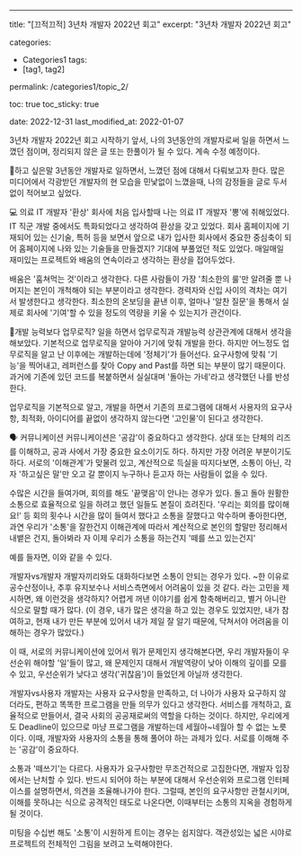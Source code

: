 ---
title: "[끄적끄적] 3년차 개발자 2022년 회고"
excerpt: "3년차 개발자 2022년 회고"

categories:
  - Categories1
tags:
  - [tag1, tag2]

permalink: /categories1/topic_2/

toc: true
toc_sticky: true

date: 2022-12-31
last_modified_at: 2022-01-07

3년차 개발자 2022년 회고
시작하기 앞서, 나의 3년동안의 개발자로써 일을 하면서 느꼈던 점이며, 정리되지 않은 글 또는 한풀이가 될 수 있다. 계속 수정 예정이다.

💩하고 싶은말
3년동안 개발자로 일하면서, 느꼈던 점에 대해서 다뤄보고자 한다. 많은 미디어에서 각광받던 개발자의 현 모습을 민낯없이 느꼈을때, 나의 감정들을 글로 두서없이 적어보고 싶었다.

💻 의료 IT 개발자 '환상'
회사에 처음 입사할때 나는 의료 IT 개발자 '뽕'에 취해있었다. IT 직군 개발 중에서도 특화되었다고 생각하여 환상을 갖고 있었다. 회사 홈페이지에 기재되어 있는 신기술, 특허 등을 보면서 앞으로 내가 입사한 회사에서 중요한 중심축이 되어 홈페이지에 나와 있는 기술들을 만들겠지? 기대에 부풀었던 적도 있었다. 매일매일 재미있는 프로젝트와 배움의 연속이라고 생각하는 환상을 접어두었다.

배움은 '훔쳐먹는 것'이라고 생각한다. 다른 사람들이 가장 '최소한의 룰'만 알려줄 뿐 나머지는 본인이 개척해야 되는 부분이라고 생각한다. 경력자와 신입 사이의 격차는 여기서 발생한다고 생각한다. 최소한의 온보딩을 끝낸 이후, 얼마나 '알찬 질문'을 통해서 실제로 회사에 '기여'할 수 있을 정도의 역량을 키울 수 있는지가 관건이다.

🤷‍개발 능력보다 업무로직?
일을 하면서 업무로직과 개발능력 상관관계에 대해서 생각을 해보았다. 기본적으로 업무로직을 알아야 거기에 맞춰 개발을 한다. 하지만 어느정도 업무로직을 알고 난 이후에는 개발하는데에 '정체기'가 들어선다. 요구사항에 맞춰 '기능'을 찍어내고, 레퍼런스를 찾아 Copy and Past를 하면 되는 부분이 많기 때문이다. 과거에 기존에 있던 코드를 복붙하면서 실실대며 '돌아는 가네'라고 생각했던 나를 반성한다.

업무로직을 기본적으로 알고, 개발을 하면서 기존의 프로그램에 대해서 사용자의 요구사항, 최적화, 아이디어를 끝없이 생각하지 않는다면 '고인물'이 된다고 생각한다.

🗣 커뮤니케이션
커뮤니케이션은 '공감'이 중요하다고 생각한다. 상대 또는 단체의 리즈를 이해하고, 공과 사에서 가장 중요한 요소이기도 하다. 하지만 가장 어려운 부분이기도 하다. 서로의 '이해관계'가 맞물려 있고, 계산적으로 득실을 따지다보면, 소통이 아닌, 각자 '하고싶은 말'만 오고 갈 뿐이지 누구하나 듣고자 하는 사람들이 없을 수 있다.

수많은 시간을 들여가며, 회의를 해도 '끝맺음'이 안나는 경우가 있다. 돌고 돌아 원활한 소통으로 효율적으로 일을 하려고 했던 일들도 본질이 흐려진다. '우리는 회의를 많이해요!' 등 회의 횟수나 시간을 많이 들여서 했다고 소통을 잘했다고 악수하며 좋아한다면, 과연 우리가 '소통'을 잘한건지 이해관계에 따라서 계산적으로 본인의 할말만 정리해서 내뱉은 건지, 돌아봐라 자 이제 우리가 소통을 하는건지 '떼를 쓰고 있는건지' 

예를 들자면, 이와 같을 수 있다. 

개발자vs개발자
개발자끼리와도 대화하다보면 소통이 안되는 경우가 있다. ~한 이유로 공수산정이나, 추후 유지보수나 서비스측면에서 어려움이 있을 것 같다. 라는 고민을 제시하면, 왜 이런것을 생각하지? 어렵게 꺼낸 이야기를 쉽게 함축해버리고, 별거 아니란 식으로 말할 때가 많다. (이 경우, 내가 많은 생각을 하고 있는 경우도 있었지만, 내가 참여하고, 현재 내가 만든 부분에 있어서 내가 제일 잘 알기 때문에, 닥쳐서야 어려움을 이해하는 경우가 많았다.)

이 때, 서로의 커뮤니케이션에 있어서 뭐가 문제인지 생각해본다면, 우리 개발자들이 우선순위 해야할 '일'들이 많고, 왜 문제인지 대해서 개발역량이 낮아 이해의 깊이를 모를 수 있고, 우선순위가 낮다고 생각('귀찮음')이 들었던게 아닐까 생각한다.

개발자vs사용자
개발자는 사용자 요구사항을 만족하고, 더 나아가 사용자 요구하지 않더라도, 편하고 똑똑한 프로그램을 만들 의무가 있다고 생각한다. 서비스를 개척하고, 효율적으로 만들어서, 결국 사회의 공공재로써의 역할을 다하는 것이다. 하지만, 우리에게도 Deadline이 있으므로 마냥 프로그램을 개발하는데 세월아~네월아 할 수 없는 노릇이다. 이때, 개발자와 사용자의 소통을 통해 풀어야 하는 과제가 있다. 서로를 이해해 주는 '공감'이 중요하다.

소통과 '떼쓰기'는 다르다. 사용자가 요구사항만 무조건적으로 고집한다면, 개발자 입장에서는 난처할 수 있다. 반드시 되어야 하는 부분에 대해서 우선순위와 프로그램 인터페이스를 설명하면서, 의견을 조율해나가야 한다. 그럴때, 본인의 요구사항만 관철시키며, 이해를 못하냐는 식으로 공격적인 태도로 나온다면, 이때부터는 소통의 지옥을 경험하게 될 것이다.

미팅을 수십번 해도 '소통'이 시원하게 트이는 경우는 쉽지않다. 객관성있는 넓은 시야로 프로젝트의 전체적인 그림을 보려고 노력해야한다.

